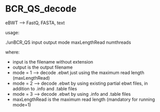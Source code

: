 # BCR_QS_decode
eBWT --> FastQ, FASTA, text

usage: 

./unBCR_QS input output mode maxLengthRead numthreads

where:
- input is the filename without extension
- output is the output filename
- mode = 1 --> decode .ebwt just using the maximum read length (maxLengthRead)
- mode = 2 --> decode .ebwt by using existing partial ebwt files, in addition to .info and .table files
- mode = 3 --> decode .ebwt by using .info and .table files
- maxLengthRead is the maximum read length (mandatory for running mode=1)
